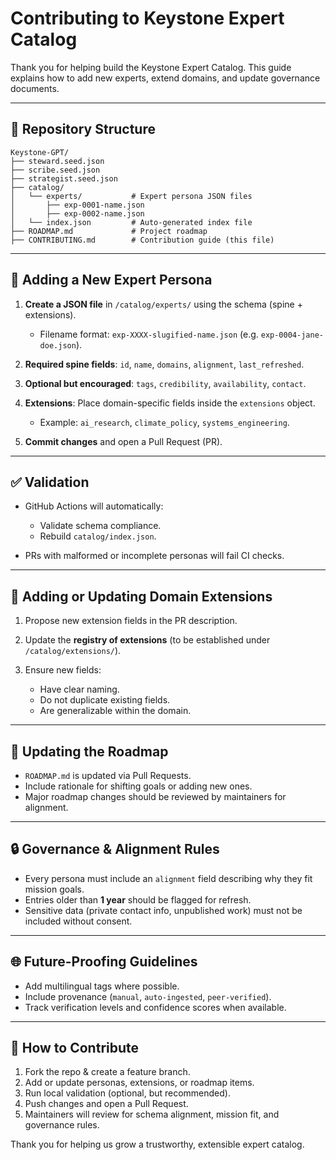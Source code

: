 # Contributing to Keystone Expert Catalog

Thank you for helping build the Keystone Expert Catalog. This guide explains how to add new experts, extend domains, and update governance documents.

---

## 📂 Repository Structure

```
Keystone-GPT/
├── steward.seed.json
├── scribe.seed.json
├── strategist.seed.json
├── catalog/
│   └── experts/           # Expert persona JSON files
│       ├── exp-0001-name.json
│       ├── exp-0002-name.json
│   └── index.json         # Auto-generated index file
├── ROADMAP.md             # Project roadmap
├── CONTRIBUTING.md        # Contribution guide (this file)
```

---

## 👤 Adding a New Expert Persona

1. **Create a JSON file** in `/catalog/experts/` using the schema (spine + extensions).

   * Filename format: `exp-XXXX-slugified-name.json` (e.g. `exp-0004-jane-doe.json`).
2. **Required spine fields**: `id`, `name`, `domains`, `alignment`, `last_refreshed`.
3. **Optional but encouraged**: `tags`, `credibility`, `availability`, `contact`.
4. **Extensions**: Place domain-specific fields inside the `extensions` object.

   * Example: `ai_research`, `climate_policy`, `systems_engineering`.
5. **Commit changes** and open a Pull Request (PR).

---

## ✅ Validation

* GitHub Actions will automatically:

  * Validate schema compliance.
  * Rebuild `catalog/index.json`.
* PRs with malformed or incomplete personas will fail CI checks.

---

## 🧩 Adding or Updating Domain Extensions

1. Propose new extension fields in the PR description.
2. Update the **registry of extensions** (to be established under `/catalog/extensions/`).
3. Ensure new fields:

   * Have clear naming.
   * Do not duplicate existing fields.
   * Are generalizable within the domain.

---

## 📜 Updating the Roadmap

* `ROADMAP.md` is updated via Pull Requests.
* Include rationale for shifting goals or adding new ones.
* Major roadmap changes should be reviewed by maintainers for alignment.

---

## 🔒 Governance & Alignment Rules

* Every persona must include an `alignment` field describing why they fit mission goals.
* Entries older than **1 year** should be flagged for refresh.
* Sensitive data (private contact info, unpublished work) must not be included without consent.

---

## 🌐 Future-Proofing Guidelines

* Add multilingual tags where possible.
* Include provenance (`manual`, `auto-ingested`, `peer-verified`).
* Track verification levels and confidence scores when available.

---

## 🙌 How to Contribute

1. Fork the repo & create a feature branch.
2. Add or update personas, extensions, or roadmap items.
3. Run local validation (optional, but recommended).
4. Push changes and open a Pull Request.
5. Maintainers will review for schema alignment, mission fit, and governance rules.

Thank you for helping us grow a trustworthy, extensible expert catalog.
